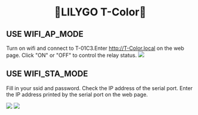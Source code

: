<h1 align = "center">🌟LILYGO T-Color🌟</h1>

## USE WIFI_AP_MODE
Turn on wifi and connect to T-01C3.Enter http://T-Color.local  on the web page.
Click "ON" or "OFF" to control the relay status.
![](../../image/WIFI_AP_MODE.jpg)

## USE WIFI_STA_MODE
Fill in your ssid and password.
Check the IP address of the serial port.
Enter the IP address printed by the serial port on the web page.

![](../../image/serial_port.png)
![](../../image/WIFI_STA_MODE.jpg)
